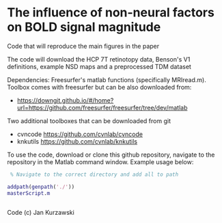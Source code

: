 # The influence of non-neural factors on BOLD signal magnitude
Code that will reproduce the main figures in the paper

The code will download the HCP 7T retinotopy data, Benson's V1 definitions, example NSD maps and a preprocessed TDM dataset 

Dependencies:
Freesurfer's matlab functions (specifically MRIread.m). Toolbox comes with freesurfer
but can be also downloaded from:
* https://downgit.github.io/#/home?url=https://github.com/freesurfer/freesurfer/tree/dev/matlab

Two additional toolboxes that can be downloaded from git

* cvncode https://github.com/cvnlab/cvncode
* knkutils https://github.com/cvnlab/knkutils


To use the code, download or clone this github repository, navigate to the repository in the Matlab command window.
Example usage below:

``` Matlab
 % Navigate to the correct directory and add all to path

addpath(genpath('./'))
masterScript.m
 
``` 
 
 
Code (c) Jan Kurzawski

